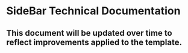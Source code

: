 # SideBar Technical Documentation

## This document will be updated over time to reflect improvements applied to the template.
